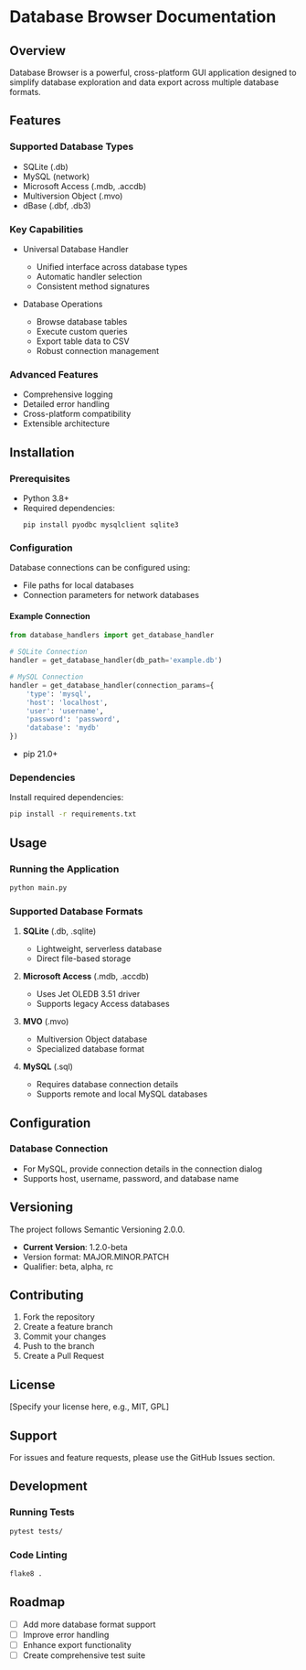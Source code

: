 # Database Browser Documentation

## Overview

Database Browser is a powerful, cross-platform GUI application designed to simplify database exploration and data export across multiple database formats.

## Features

### Supported Database Types
- SQLite (.db)
- MySQL (network)
- Microsoft Access (.mdb, .accdb)
- Multiversion Object (.mvo)
- dBase (.dbf, .db3)

### Key Capabilities
- Universal Database Handler
  - Unified interface across database types
  - Automatic handler selection
  - Consistent method signatures

- Database Operations
  - Browse database tables
  - Execute custom queries
  - Export table data to CSV
  - Robust connection management

### Advanced Features
- Comprehensive logging
- Detailed error handling
- Cross-platform compatibility
- Extensible architecture

## Installation

### Prerequisites
- Python 3.8+
- Required dependencies:
  ```
  pip install pyodbc mysqlclient sqlite3
  ```

### Configuration
Database connections can be configured using:
- File paths for local databases
- Connection parameters for network databases

#### Example Connection
```python
from database_handlers import get_database_handler

# SQLite Connection
handler = get_database_handler(db_path='example.db')

# MySQL Connection
handler = get_database_handler(connection_params={
    'type': 'mysql',
    'host': 'localhost',
    'user': 'username',
    'password': 'password',
    'database': 'mydb'
})
```
- pip 21.0+

### Dependencies

Install required dependencies:

```bash
pip install -r requirements.txt
```

## Usage

### Running the Application

```bash
python main.py
```

### Supported Database Formats

1. **SQLite** (.db, .sqlite)
   - Lightweight, serverless database
   - Direct file-based storage

2. **Microsoft Access** (.mdb, .accdb)
   - Uses Jet OLEDB 3.51 driver
   - Supports legacy Access databases

3. **MVO** (.mvo)
   - Multiversion Object database
   - Specialized database format

4. **MySQL** (.sql)
   - Requires database connection details
   - Supports remote and local MySQL databases

## Configuration

### Database Connection

- For MySQL, provide connection details in the connection dialog
- Supports host, username, password, and database name

## Versioning

The project follows Semantic Versioning 2.0.0.

- **Current Version**: 1.2.0-beta
- Version format: MAJOR.MINOR.PATCH
- Qualifier: beta, alpha, rc

## Contributing

1. Fork the repository
2. Create a feature branch
3. Commit your changes
4. Push to the branch
5. Create a Pull Request

## License

[Specify your license here, e.g., MIT, GPL]

## Support

For issues and feature requests, please use the GitHub Issues section.

## Development

### Running Tests

```bash
pytest tests/
```

### Code Linting

```bash
flake8 .
```

## Roadmap

- [ ] Add more database format support
- [ ] Improve error handling
- [ ] Enhance export functionality
- [ ] Create comprehensive test suite
